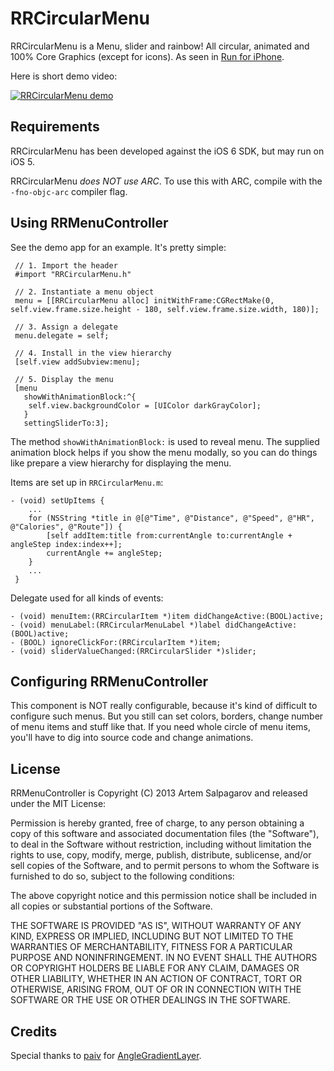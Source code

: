 RRCircularMenu
==============

RRCircularMenu is a Menu, slider and rainbow! All circular, animated and 100% Core Graphics (except for icons). As seen in [Run for iPhone](http://getrunapp.com).

Here is short demo video:

[![RRCircularMenu demo](http://img.youtube.com/vi/lrPxjKIlQrg/0.jpg)](http://www.youtube.com/watch?v=lrPxjKIlQrg)



Requirements
---

RRCircularMenu has been developed against the iOS 6 SDK, but may run on iOS 5.

RRCircularMenu *does NOT use ARC*. To use this with ARC, compile with the `-fno-objc-arc` compiler flag.

Using RRMenuController
---

See the demo app for an example. It's pretty simple:

```
 //	1. Import the header
 #import "RRCircularMenu.h"

 // 2. Instantiate a menu object
 menu = [[RRCircularMenu alloc] initWithFrame:CGRectMake(0, self.view.frame.size.height - 180, self.view.frame.size.width, 180)];

 // 3. Assign a delegate
 menu.delegate = self;
  
 // 4. Install in the view hierarchy      
 [self.view addSubview:menu];
 
 // 5. Display the menu 
 [menu 
   showWithAnimationBlock:^{
    self.view.backgroundColor = [UIColor darkGrayColor];
   } 
   settingSliderTo:3];
```

The method `showWithAnimationBlock:` is used to reveal menu. The supplied animation block helps if you show the menu modally, so you can do things like prepare a view hierarchy for displaying the menu.

Items are set up in `RRCircularMenu.m`:

```
- (void) setUpItems {
    ...
    for (NSString *title in @[@"Time", @"Distance", @"Speed", @"HR", @"Calories", @"Route"]) {
        [self addItem:title from:currentAngle to:currentAngle + angleStep index:index++];
        currentAngle += angleStep;
    }
    ...
 }
```

Delegate used for all kinds of events:

```
- (void) menuItem:(RRCircularItem *)item didChangeActive:(BOOL)active;
- (void) menuLabel:(RRCircularMenuLabel *)label didChangeActive:(BOOL)active;
- (BOOL) ignoreClickFor:(RRCircularItem *)item;
- (void) sliderValueChanged:(RRCircularSlider *)slider;
```

Configuring RRMenuController 
---

This component is NOT really configurable, because it's kind of difficult to configure such menus. But you still can set colors, borders, change number of menu items and stuff like that. If you need whole circle of menu items, you'll have to dig into source code and change animations. 

License 
---

RRMenuController is Copyright (C) 2013 Artem Salpagarov and released under the MIT License:

Permission is hereby granted, free of charge, to any person obtaining a copy of this software and associated documentation files (the "Software"), to deal in the Software without restriction, including without limitation the rights to use, copy, modify, merge, publish, distribute, sublicense, and/or sell copies of the Software, and to permit persons to whom the Software is furnished to do so, subject to the following conditions:

The above copyright notice and this permission notice shall be included in all copies or substantial portions of the Software.

THE SOFTWARE IS PROVIDED "AS IS", WITHOUT WARRANTY OF ANY KIND, EXPRESS OR IMPLIED, INCLUDING BUT NOT LIMITED TO THE WARRANTIES OF MERCHANTABILITY, FITNESS FOR A PARTICULAR PURPOSE AND NONINFRINGEMENT. IN NO EVENT SHALL THE AUTHORS OR COPYRIGHT HOLDERS BE LIABLE FOR ANY CLAIM, DAMAGES OR OTHER LIABILITY, WHETHER IN AN ACTION OF CONTRACT, TORT OR OTHERWISE, ARISING FROM, OUT OF OR IN CONNECTION WITH THE SOFTWARE OR THE USE OR OTHER DEALINGS IN THE SOFTWARE.

Credits
---

Special thanks to [paiv](https://github.com/paiv) for [AngleGradientLayer](https://github.com/paiv/AngleGradientLayer).